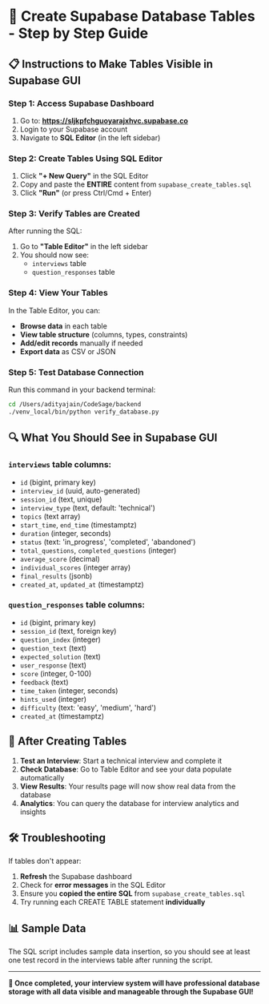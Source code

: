 # 🚀 Create Supabase Database Tables - Step by Step Guide

## 📋 Instructions to Make Tables Visible in Supabase GUI

### Step 1: Access Supabase Dashboard
1. Go to: **https://sljkpfchguoyarajxhvc.supabase.co**
2. Login to your Supabase account
3. Navigate to **SQL Editor** (in the left sidebar)

### Step 2: Create Tables Using SQL Editor
1. Click **"+ New Query"** in the SQL Editor
2. Copy and paste the **ENTIRE** content from `supabase_create_tables.sql`
3. Click **"Run"** (or press Ctrl/Cmd + Enter)

### Step 3: Verify Tables are Created
After running the SQL:
1. Go to **"Table Editor"** in the left sidebar
2. You should now see:
   - `interviews` table
   - `question_responses` table

### Step 4: View Your Tables
In the Table Editor, you can:
- **Browse data** in each table
- **View table structure** (columns, types, constraints)
- **Add/edit records** manually if needed
- **Export data** as CSV or JSON

### Step 5: Test Database Connection
Run this command in your backend terminal:
```bash
cd /Users/adityajain/CodeSage/backend
./venv_local/bin/python verify_database.py
```

## 🔍 What You Should See in Supabase GUI

### `interviews` table columns:
- `id` (bigint, primary key)
- `interview_id` (uuid, auto-generated)
- `session_id` (text, unique)
- `interview_type` (text, default: 'technical')
- `topics` (text array)
- `start_time`, `end_time` (timestamptz)
- `duration` (integer, seconds)
- `status` (text: 'in_progress', 'completed', 'abandoned')
- `total_questions`, `completed_questions` (integer)
- `average_score` (decimal)
- `individual_scores` (integer array)
- `final_results` (jsonb)
- `created_at`, `updated_at` (timestamptz)

### `question_responses` table columns:
- `id` (bigint, primary key)
- `session_id` (text, foreign key)
- `question_index` (integer)
- `question_text` (text)
- `expected_solution` (text)
- `user_response` (text)
- `score` (integer, 0-100)
- `feedback` (text)
- `time_taken` (integer, seconds)
- `hints_used` (integer)
- `difficulty` (text: 'easy', 'medium', 'hard')
- `created_at` (timestamptz)

## 🎯 After Creating Tables

1. **Test an Interview**: Start a technical interview and complete it
2. **Check Database**: Go to Table Editor and see your data populate automatically
3. **View Results**: Your results page will now show real data from the database
4. **Analytics**: You can query the database for interview analytics and insights

## 🛠️ Troubleshooting

If tables don't appear:
1. **Refresh** the Supabase dashboard
2. Check for **error messages** in the SQL Editor
3. Ensure you **copied the entire SQL** from `supabase_create_tables.sql`
4. Try running each CREATE TABLE statement **individually**

## 📊 Sample Data

The SQL script includes sample data insertion, so you should see at least one test record in the interviews table after running the script.

---

**🎉 Once completed, your interview system will have professional database storage with all data visible and manageable through the Supabase GUI!**